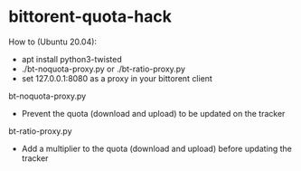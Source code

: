 # bittorent-quota-hack

How to (Ubuntu 20.04):
- apt install python3-twisted
- ./bt-noquota-proxy.py or ./bt-ratio-proxy.py
- set 127.0.0.1:8080 as a proxy in your bittorent client

bt-noquota-proxy.py
- Prevent the quota (download and upload) to be updated on the tracker

bt-ratio-proxy.py
- Add a multiplier to the quota (download and upload) before updating the tracker
